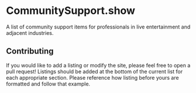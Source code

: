 CommunitySupport.show
=================

A list of community support items for professionals in live entertainment and adjacent industries.

Contributing
-------------------
If you would like to add a listing or modify the site, please feel free to open a pull request! Listings should be added at the bottom of the current list for each appropriate section. Please reference how listing before yours are formatted and follow that example.
